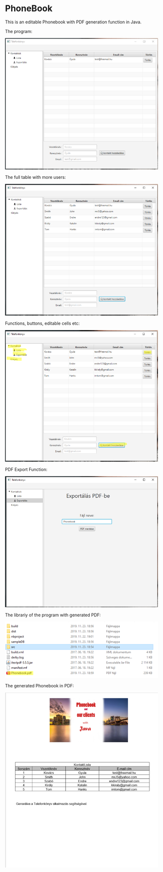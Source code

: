 # PhoneBook

This is an editable Phonebook with PDF generation function in Java. 

The program:

![alt text](https://github.com/Leone717/PhoneBook/blob/master/PhoneBookPics/Phonebook1.png)

The full table with more users:

![alt text](https://github.com/Leone717/PhoneBook/blob/master/PhoneBookPics/Phonebook2.png)

Functions, buttons, editable cells etc:

![alt text](https://github.com/Leone717/PhoneBook/blob/master/PhoneBookPics/Phonebook3.png)

PDF Export Function:

![alt text](https://github.com/Leone717/PhoneBook/blob/master/PhoneBookPics/Phonebook4.png)

The librariy of the program with generated PDF:

![alt text](https://github.com/Leone717/PhoneBook/blob/master/PhoneBookPics/Phonebook5.png)

The generated Phonebook in PDF:

![alt text](https://github.com/Leone717/PhoneBook/blob/master/PhoneBookPics/Phonebook6.png)
